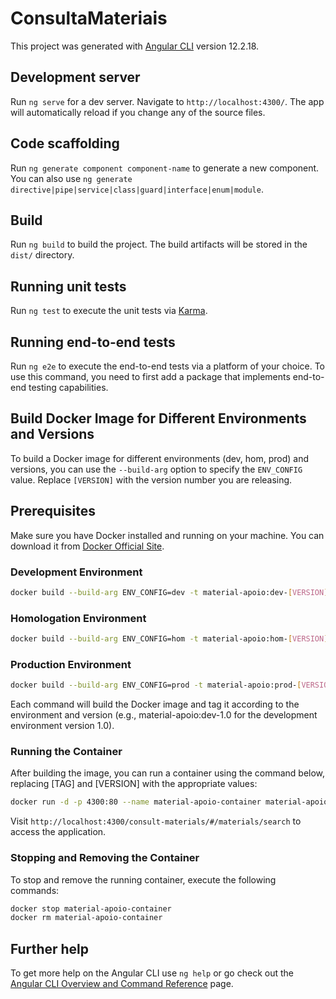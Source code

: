 # ConsultaMateriais

This project was generated with [Angular CLI](https://github.com/angular/angular-cli) version 12.2.18.

## Development server

Run `ng serve` for a dev server. Navigate to `http://localhost:4300/`. The app will automatically reload if you change any of the source files.

## Code scaffolding

Run `ng generate component component-name` to generate a new component. You can also use `ng generate directive|pipe|service|class|guard|interface|enum|module`.

## Build

Run `ng build` to build the project. The build artifacts will be stored in the `dist/` directory.

## Running unit tests

Run `ng test` to execute the unit tests via [Karma](https://karma-runner.github.io).

## Running end-to-end tests

Run `ng e2e` to execute the end-to-end tests via a platform of your choice. To use this command, you need to first add a package that implements end-to-end testing capabilities.

## Build Docker Image for Different Environments and Versions

To build a Docker image for different environments (dev, hom, prod) and versions, you can use the `--build-arg` option to specify the `ENV_CONFIG` value. Replace `[VERSION]` with the version number you are releasing.

## Prerequisites

Make sure you have Docker installed and running on your machine. You can download it from [Docker Official Site](https://www.docker.com/products/docker-desktop).


### Development Environment

```bash
docker build --build-arg ENV_CONFIG=dev -t material-apoio:dev-[VERSION] .
```

### Homologation Environment

```bash
docker build --build-arg ENV_CONFIG=hom -t material-apoio:hom-[VERSION] .
```

### Production Environment

```bash
docker build --build-arg ENV_CONFIG=prod -t material-apoio:prod-[VERSION] .
```

Each command will build the Docker image and tag it according to the environment and version (e.g., material-apoio:dev-1.0 for the development environment version 1.0).

### Running the Container

After building the image, you can run a container using the command below, replacing [TAG] and [VERSION] with the appropriate values:

```bash
docker run -d -p 4300:80 --name material-apoio-container material-apoio:[TAG]-[VERSION]
```

Visit `http://localhost:4300/consult-materials/#/materials/search` to access the application.

### Stopping and Removing the Container

To stop and remove the running container, execute the following commands:

```bash
docker stop material-apoio-container
docker rm material-apoio-container
```
## Further help

To get more help on the Angular CLI use `ng help` or go check out the [Angular CLI Overview and Command Reference](https://angular.io/cli) page.
